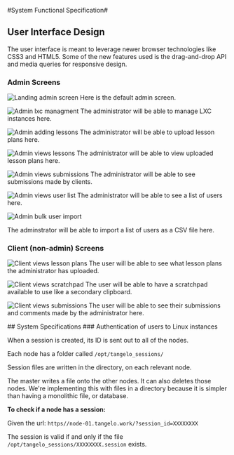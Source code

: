 #System Functional Specification#

<div class="break"></div>

## User Interface Design
The user interface is meant to leverage newer browser technologies like CSS3 and HTML5. Some of the new features used is the drag-and-drop API and media queries for responsive design. 

### Admin Screens
![ Landing admin screen ](images/screens/admin_screen.png)
Here is the default admin screen.

![ Admin lxc managment ](images/screens/lxc-managment.png)
The administrator will be able to manage LXC instances here. 

![ Admin adding lessons ](images/screens/add-lessons.png)
The administrator will be able to upload lesson plans here. 

![ Admin views lessons ](images/screens/lessons.png)
The administrator will be able to view uploaded lesson plans here. 

![ Admin views submissions ](images/screens/submissions.png)
The administrator will be able to see submissions made by clients.

![ Admin views user list ](images/screens/user-list.png)
The administrator will be able to see a list of users here.

![ Admin bulk user import ](images/screens/import.png)

The adminstrator will be able to import a list of users as a CSV file here.


### Client (non-admin) Screens
![ Client views lesson plans ](images/screens/client-lesson-plans.png)
The user will be able to see what lesson plans the administrator has uploaded.

![ Client views scratchpad ](images/screens/client-scratchpad.png)
The user will be able to have a scratchpad available to use like a secondary clipboard.

![ Client views submissions ](images/screens/client-submissions.png)
The user will be able to see their submissions and comments made by the administrator here. 

<div class="break" ></div>
## System Specifications
### Authentication of users to Linux instances

 When a session is created, its ID is sent out to all of the nodes.

 Each node has a folder called `/opt/tangelo_sessions/`

 Session files are written in the directory, on each relevant node.

 The master writes a file onto the other nodes. It can also
 deletes those nodes. We're implementing this with files in a directory because 
 it is simpler than having a monolithic file, or database.

 **To check if a node has a session:**

 Given the url:
 `https//node-01.tangelo.work/?session_id=XXXXXXXX`

 The session is valid if and only if the file `/opt/tangelo_sessions/XXXXXXXX.session` exists.
